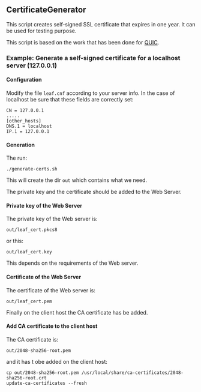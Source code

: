 ## CertificateGenerator

This script creates self-signed SSL certificate that expires in one year. It can be used for testing purpose.

This script is based on the work that has been done for [QUIC](https://www.chromium.org/quic/playing-with-quic).


### Example: Generate a self-signed certificate for a localhost server (127.0.0.1)

#### Configuration
Modify the file ```leaf.cnf```  according to your server info. In the case of localhost be sure that these fields are correctly set:
```
CN = 127.0.0.1
.....
[other_hosts]
DNS.1 = localhost
IP.1 = 127.0.0.1
```
#### Generation
The run:
```
./generate-certs.sh
```

This will create the dir ```out``` which contains what we need.

The private key and the certificate should be added to the Web Server.

#### Private key of the Web Server
The private key of the Web server is:
```
out/leaf_cert.pkcs8
```
or this:
```
out/leaf_cert.key
```
This depends on the requirements of the Web server.
#### Certificate of the Web Server
The certificate of the Web server is:
```
out/leaf_cert.pem
```

Finally on the client host the CA certificate has be added.

#### Add CA certificate to the client host
The CA certificate is:
```
out/2048-sha256-root.pem
```
and it has t obe added on the client host:
```
cp out/2048-sha256-root.pem /usr/local/share/ca-certificates/2048-sha256-root.crt
update-ca-certificates --fresh
```